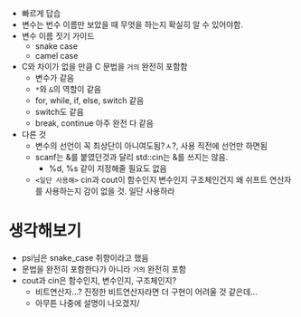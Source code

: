 - 빠르게 답습
- 변수는 번수 이름만 보았을 때 무엇을 하는지 확실히 알 수 있어야함.
- 변수 이름 짓기 가이드
    - snake case
    - camel case
- C와 차이가 없을 만큼 C 문법을 `거의` 완전히 포함함
    - 변수가 같음
    - `*`와 `&`의 역할이 같음
    - for, while, if, else, switch 같음
    - switch도 같음
    - break, continue 아주 완전 다 같음
- 다른 것
    - 변수의 선언이 꼭 최상단이 아니여도됨?ㅅ?, 사용 직전에 선언만 하면됨
    - scanf는 &를 붙였던것과 달리 std::cin는 &를 쓰지는 않음.
        - %d, %s 같이 지정해줄 필요도 없음
    - `<일단 사용해>` cin과 cout이 함수인지 변수인지 구조체인건지 왜 쉬프트 연산자를 사용하는지 감이 없을 것. 일단 사용하라



# 생각해보기

- psi님은 snake_case 취향이라고 했음
- 문법을 완전히 포함한다가 아니라 `거의` 완전히 포함
- cout과 cin은 함수인지, 변수인지, 구조체인지? 
    - 비트연산자...? 진정한 비트연산자라면 더 구현이 어려울 것 같은데... 
    - 아무튼 나중에 설명이 나오겠지/